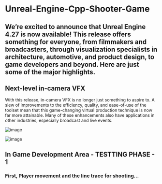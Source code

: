 # Unreal-Engine-Cpp-Shooter-Game
## We’re excited to announce that Unreal Engine 4.27 is now available! This release offers something for everyone, from filmmakers and broadcasters, through visualization specialists in architecture, automotive, and product design, to game developers and beyond. Here are just some of the major highlights.  


## Next-level in-camera VFX
With this release, in-camera VFX is no longer just something to aspire to. A slew of improvements to the efficiency, quality, and ease-of-use of the toolset mean that this game-changing virtual production technique is now far more attainable. Many of these enhancements also have applications in other industries, especially broadcast and live events.

![image](https://user-images.githubusercontent.com/72495317/143274508-2b619450-7a33-494c-a082-efcc6b78e424.png)

![image](https://user-images.githubusercontent.com/72495317/143274619-905f0045-e6b5-4a35-927b-dbc9ade67275.png)

## In Game Development Area - TESTTING PHASE - 1 
### First, Player movement and the line trace for shooting...
